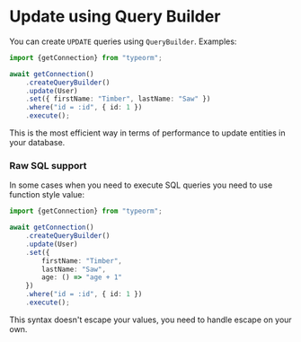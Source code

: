 # Update using Query Builder

You can create `UPDATE` queries using `QueryBuilder`.
Examples:
             
```typescript
import {getConnection} from "typeorm";

await getConnection()
    .createQueryBuilder()
    .update(User)
    .set({ firstName: "Timber", lastName: "Saw" })
    .where("id = :id", { id: 1 })
    .execute();
```

This is the most efficient way in terms of performance to update entities in your database.

### Raw SQL support 

In some cases when you need to execute SQL queries you need to use function style value:


```typescript
import {getConnection} from "typeorm";

await getConnection()
    .createQueryBuilder()
    .update(User)
    .set({ 
        firstName: "Timber", 
        lastName: "Saw",
        age: () => "age + 1"
    })
    .where("id = :id", { id: 1 })
    .execute();
```

This syntax doesn't escape your values, you need to handle escape on your own.